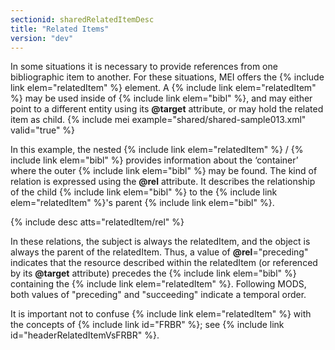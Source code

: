 ```yaml
---
sectionid: sharedRelatedItemDesc
title: "Related Items"
version: "dev"
---
```


In some situations it is necessary to provide references from one bibliographic item to another. For these situations, MEI offers the {% include link elem="relatedItem" %} element. A {% include link elem="relatedItem" %} may be used inside of {% include link elem="bibl" %}, and may either point to a different entity using its **@target** attribute, or may hold the related item as child. 
{% include mei example="shared/shared-sample013.xml" valid="true" %}
    
 In this example, the nested {% include link elem="relatedItem" %} / {% include link elem="bibl" %} provides information about the ‘container’ where the outer {% include link elem="bibl" %} may be found. The kind of relation is expressed using the **@rel** attribute. It describes the relationship of the child {% include link elem="bibl" %} to the {% include link elem="relatedItem" %}'s parent {% include link elem="bibl" %}. 

  
{% include desc atts="relatedItem/rel" %} 
 

 In these relations, the subject is always the relatedItem, and the object is always the parent of the relatedItem. Thus, a value of **@rel**="preceding" indicates that the resource described within the relatedItem (or referenced by its **@target** attribute) precedes the {% include link elem="bibl" %} containing the {% include link elem="relatedItem" %}. Following MODS, both values of "preceding" and "succeeding" indicate a temporal order. 

 It is important not to confuse {% include link elem="relatedItem" %} with the concepts of {% include link id="FRBR" %}; see {% include link id="headerRelatedItemVsFRBR" %}. 
